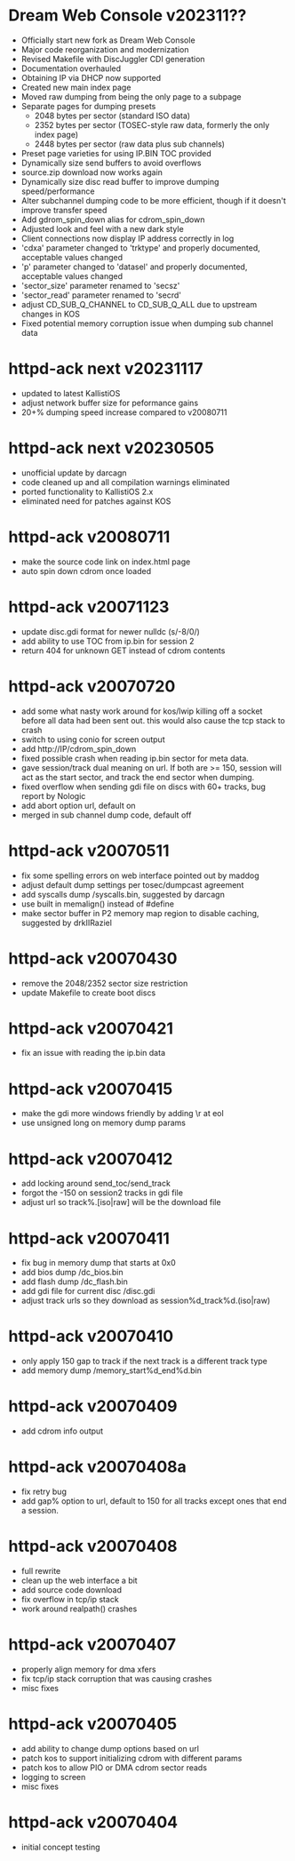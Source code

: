 # Dream Web Console v202311??
- Officially start new fork as Dream Web Console
- Major code reorganization and modernization
- Revised Makefile with DiscJuggler CDI generation
- Documentation overhauled
- Obtaining IP via DHCP now supported
- Created new main index page
- Moved raw dumping from being the only page to a subpage
- Separate pages for dumping presets
  - 2048 bytes per sector (standard ISO data)
  - 2352 bytes per sector (TOSEC-style raw data, formerly the only index page)
  - 2448 bytes per sector (raw data plus sub channels)
- Preset page varieties for using IP.BIN TOC provided
- Dynamically size send buffers to avoid overflows
- source.zip download now works again
- Dynamically size disc read buffer to improve dumping speed/performance
- Alter subchannel dumping code to be more efficient, though if it doesn't improve transfer speed
- Add gdrom_spin_down alias for cdrom_spin_down
- Adjusted look and feel with a new dark style
- Client connections now display IP address correctly in log
- 'cdxa' parameter changed to 'trktype' and properly documented, acceptable values changed
- 'p' parameter changed to 'datasel' and properly documented, acceptable values changed
- 'sector_size' parameter renamed to 'secsz'
- 'sector_read' parameter renamed to 'secrd'
- adjust CD_SUB_Q_CHANNEL to CD_SUB_Q_ALL due to upstream changes in KOS
- Fixed potential memory corruption issue when dumping sub channel data

# httpd-ack next v20231117
- updated to latest KallistiOS
- adjust network buffer size for peformance gains
- 20+% dumping speed increase compared to v20080711

# httpd-ack next v20230505
- unofficial update by darcagn
- code cleaned up and all compilation warnings eliminated
- ported functionality to KallistiOS 2.x
- eliminated need for patches against KOS

# httpd-ack v20080711
- make the source code link on index.html page
- auto spin down cdrom once loaded

# httpd-ack v20071123
- update disc.gdi format for newer nulldc (s/-8/0/)
- add ability to use TOC from ip.bin for session 2
- return 404 for unknown GET instead of cdrom contents

# httpd-ack v20070720
- add some what nasty work around for kos/lwip killing off a socket before all data had been sent out.  this would also cause the tcp stack to crash
- switch to using conio for screen output
- add http://IP/cdrom_spin_down
- fixed possible crash when reading ip.bin sector for meta data.
- gave session/track dual meaning on url.  If both are >= 150, session will act as the start sector, and track the end sector when dumping.
- fixed overflow when sending gdi file on discs with 60+ tracks, bug report by Nologic
- add abort option url, default on
- merged in sub channel dump code, default off

# httpd-ack v20070511
- fix some spelling errors on web interface pointed out by maddog
- adjust default dump settings per tosec/dumpcast agreement
- add syscalls dump /syscalls.bin, suggested by darcagn
- use built in memalign() instead of #define
- make sector buffer in P2 memory map region to disable caching, suggested by drkIIRaziel

# httpd-ack v20070430
- remove the 2048/2352 sector size restriction
- update Makefile to create boot discs

# httpd-ack v20070421
- fix an issue with reading the ip.bin data

# httpd-ack v20070415
- make the gdi more windows friendly by adding \r at eol
- use unsigned long on memory dump params

# httpd-ack v20070412
- add locking around send_toc/send_track
- forgot the -150 on session2 tracks in gdi file
- adjust url so track%.[iso|raw] will be the download file

# httpd-ack v20070411
- fix bug in memory dump that starts at 0x0
- add bios dump /dc_bios.bin
- add flash dump /dc_flash.bin
- add gdi file for current disc /disc.gdi
- adjust track urls so they download as session%d_track%d.(iso|raw)  

# httpd-ack v20070410
- only apply 150 gap to track if the next track is a different track type
- add memory dump /memory_start%d_end%d.bin

# httpd-ack v20070409
- add cdrom info output

# httpd-ack v20070408a
- fix retry bug
- add gap% option to url, default to 150 for all tracks except ones that end a session.  

# httpd-ack v20070408
- full rewrite
- clean up the web interface a bit
- add source code download
- fix overflow in tcp/ip stack
- work around realpath() crashes

# httpd-ack v20070407
- properly align memory for dma xfers
- fix tcp/ip stack corruption that was causing crashes
- misc fixes

# httpd-ack v20070405
- add ability to change dump options based on url
- patch kos to support initializing cdrom with different params
- patch kos to allow PIO or DMA cdrom sector reads
- logging to screen
- misc fixes

# httpd-ack v20070404
- initial concept testing 
